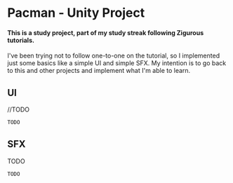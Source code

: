 
# Pacman - Unity Project
#### This is a study project, part of my study streak following Zigurous tutorials.



I've been trying not to follow one-to-one on the tutorial, so I implemented just some basics like a simple UI and simple SFX. My intention is to go back to this and other projects and implement what I'm able to learn.
## UI

//TODO

```bash
TODO
```
    
## SFX

TODO

```bash
TODO
```

